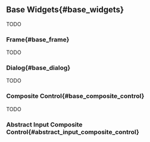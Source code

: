 ## Base Widgets{#base_widgets}

TODO

### Frame{#base_frame}

TODO

### Dialog{#base_dialog}

TODO

### Composite Control{#base_composite_control}

TODO

### Abstract Input Composite Control{#abstract_input_composite_control}


